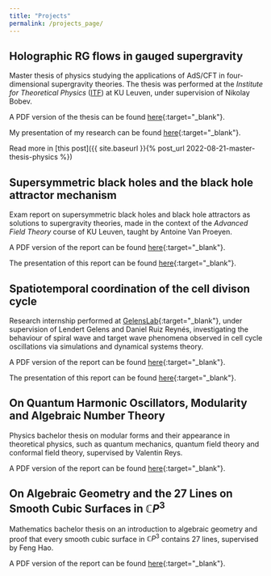 ```yaml
---
title: "Projects"
permalink: /projects_page/
---
```



Holographic RG flows in gauged supergravity
------

Master thesis of physics studying the applications of AdS/CFT in four-dimensional
supergravity theories. The thesis was performed at the _Institute for Theoretical Physics_ ([ITF](https://fys.kuleuven.be/itf/)) at KU Leuven, under supervision of Nikolay Bobev.

A PDF version of the thesis can be found [here](/files/pdf/master_thesis_physics.pdf){:target="_blank"}.

My presentation of my research can be found [here](/files/pdf/master_thesis_physics_presentation.pdf){:target="_blank"}.

Read more in [this post]({{ site.baseurl }}{% post_url 2022-08-21-master-thesis-physics %})

Supersymmetric black holes and the black hole attractor mechanism
------

Exam report on supersymmetric black holes and black hole attractors as solutions
to supergravity theories, made in the context of the _Advanced Field Theory_ course of KU Leuven, taught by Antoine Van Proeyen.

A PDF version of the report can be found [here](/files/pdf/AFT_exam_report.pdf){:target="_blank"}.

The presentation of this report can be found [here](/files/pdf/AFT_exam_presentation.pdf){:target="_blank"}.



Spatiotemporal coordination of the cell divison cycle
------

Research internship performed at [GelensLab](https://www.gelenslab.org/){:target="_blank"}, under supervision of Lendert Gelens and Daniel Ruiz Reynés,  investigating the behaviour of spiral wave and target wave phenomena observed in cell cycle oscillations via simulations and dynamical systems theory.

A PDF version of the report can be found [here](/files/pdf/research_internship_spiral_waves.pdf){:target="_blank"}.

The presentation of this report can be found [here](/files/pdf/research_internship_spiral_waves_presentation.pdf){:target="_blank"}.

On Quantum Harmonic Oscillators, Modularity and Algebraic Number Theory
------

Physics bachelor thesis on modular forms and their appearance in theoretical physics, such as quantum mechanics, quantum field theory and conformal field theory, supervised by Valentin Reys.

A PDF version of the report can be found [here](/files/pdf/On_quantum_harmonic_oscillators__modularity_and_algebraic_number_theory.pdf){:target="_blank"}.

On Algebraic Geometry and the 27 Lines on Smooth Cubic Surfaces in $\mathbb{C}P^3$
------

Mathematics bachelor thesis on an introduction to algebraic geometry and proof
that every smooth cubic surface in $\mathbb{C}P^3$ contains 27 lines, supervised by Feng Hao.

A PDF version of the report can be found [here](/files/pdf/Introduction_to_Algebraic_Geometry.pdf){:target="_blank"}.
